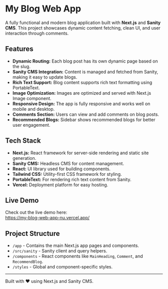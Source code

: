 # My Blog Web App

A fully functional and modern blog application built with **Next.js** and **Sanity CMS**. This project showcases dynamic content fetching, clean UI, and user interaction through comments.

## Features

- **Dynamic Routing:** Each blog post has its own dynamic page based on the slug.
- **Sanity CMS Integration:** Content is managed and fetched from Sanity, making it easy to update blogs.
- **Rich Text Support:** Blog content supports rich text formatting using PortableText.
- **Image Optimization:** Images are optimized and served with Next.js Image component.
- **Responsive Design:** The app is fully responsive and works well on mobile and desktop.
- **Comments Section:** Users can view and add comments on blog posts.
- **Recommended Blogs:** Sidebar shows recommended blogs for better user engagement.

## Tech Stack

- **Next.js:** React framework for server-side rendering and static site generation.
- **Sanity CMS:** Headless CMS for content management.
- **React:** UI library used for building components.
- **Tailwind CSS:** Utility-first CSS framework for styling.
- **PortableText:** For rendering rich text content from Sanity.
- **Vercel:** Deployment platform for easy hosting.

## Live Demo

Check out the live demo here:  
https://my-blog-web-app-nu.vercel.app/

## Project Structure

- `/app` - Contains the main Next.js app pages and components.
- `/src/sanity` - Sanity client and query helpers.
- `/components` - React components like `MainHeading`, `Comment`, and `RecommendBlog`.
- `/styles` - Global and component-specific styles.

---

Built with ❤️ using Next.js and Sanity CMS.
